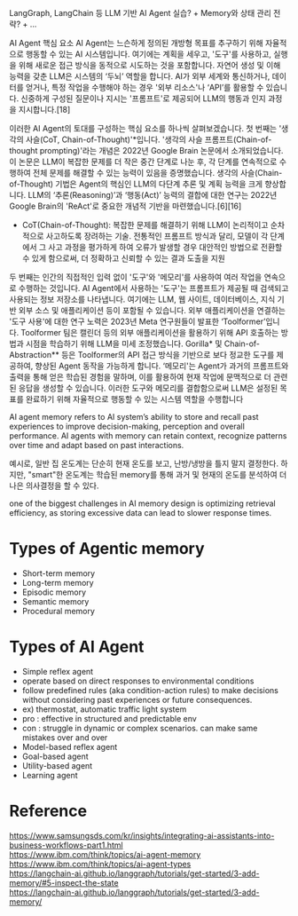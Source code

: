  LangGraph, LangChain 등 LLM 기반 AI Agent 실습? + Memory와 상태 관리 전략? + ...


 AI Agent 핵심 요소
AI Agent는 느슨하게 정의된 개방형 목표를 추구하기 위해 자율적으로 행동할 수 있는 AI 시스템입니다. 여기에는 계획을 세우고, '도구'를 사용하고, 실행을 위해 새로운 접근 방식을 동적으로 시도하는 것을 포함합니다. 
자연어 생성 및 이해 능력을 갖춘 LLM은 시스템의 ‘두뇌’ 역할을 합니다. AI가 외부 세계와 통신하거나, 데이터를 얻거나, 특정 작업을 수행해야 하는 경우 '외부 리소스'나 ‘API’를 활용할 수 있습니다. 
신중하게 구성된 질문이나 지시는 '프롬프트'로 제공되어 LLM의 행동과 인지 과정을 지시합니다.[18]

이러한 AI Agent의 토대를 구성하는 핵심 요소를 하나씩 살펴보겠습니다. 첫 번째는 '생각의 사슬(CoT, Chain-of-Thought)'*입니다.
'생각의 사슬 프롬프트(Chain-of-thought prompting)'라는 개념은 2022년 Google Brain 논문에서 소개되었습니다. 
이 논문은 LLM이 복잡한 문제를 더 작은 중간 단계로 나눈 후, 각 단계를 연속적으로 수행하여 전체 문제를 해결할 수 있는 능력이 있음을 증명했습니다. 
생각의 사슬(Chain-of-Thought) 기법은 Agent의 핵심인 LLM의 다단계 추론 및 계획 능력을 크게 향상합니다. 
LLM의 ‘추론(Reasoning)’과 ‘행동(Act)’ 능력의 결합에 대한 연구는 2022년 Google Brain의 'ReAct'로 중요한 개념적 기반을 마련했습니다.[6][16]
* CoT(Chain-of-Thought): 복잡한 문제를 해결하기 위해 LLM이 논리적이고 순차적으로 사고하도록 장려하는 기술. 전통적인 프롬프트 방식과 달리, 모델이 각 단계에서 그 사고 과정을 평가하게 하여 오류가 발생할 경우 대안적인 방법으로 전환할 수 있게 함으로써, 더 정확하고 신뢰할 수 있는 결과 도출을 지원


두 번째는 인간의 직접적인 입력 없이 '도구'와 '메모리'를 사용하여 여러 작업을 연속으로 수행하는 것입니다. 
AI Agent에서 사용하는 '도구'는 프롬프트가 제공될 때 검색되고 사용되는 정보 저장소를 나타냅니다.
여기에는 LLM, 웹 사이트, 데이터베이스, 지식 기반 외부 소스 및 애플리케이션 등이 포함될 수 있습니다.
외부 애플리케이션을 연결하는 '도구 사용'에 대한 연구 노력은 2023년 Meta 연구원들이 발표한 ‘Toolformer’입니다. 
Toolformer 팀은 캘린더 등의 외부 애플리케이션을 활용하기 위해 API 호출하는 방법과 시점을 학습하기 위해 LLM을 미세 조정했습니다. 
Gorilla* 및 Chain-of-Abstraction** 등은 Toolformer의 API 접근 방식을 기반으로 보다 정교한 도구를 제공하여, 향상된 Agent 동작을 가능하게 합니다. 
‘메모리'는 Agent가 과거의 프롬프트와 출력을 통해 얻은 학습된 경험을 말하며, 이를 활용하여 현재 작업에 문맥적으로 더 관련된 응답을 생성할 수 있습니다. 
이러한 도구와 메모리를 결합함으로써 LLM은 설정된 목표를 완료하기 위해 자율적으로 행동할 수 있는 시스템 역할을 수행합니다


AI agent memory refers to AI system’s ability to store and recall past experiences to improve decision-making, perception and overall performance.
AI agents with memory can retain context, recognize patterns over time and adapt based on past interactions. 

예시로, 일반 집 온도계는 단순히 현재 온도를 보고, 난방/냉방을 틀지 말지 결정한다. 하지만, "smart"한 온도계는 학습된 memory를 통해 과거 및 현재의 온도를 분석하여 더 나은 의사결정을 할 수 있다.

one of the biggest challenges in AI memory design is optimizing retrieval efficiency, as storing excessive data can lead to slower response times.

# Types of Agentic memory
- Short-term memory
- Long-term memory
- Episodic memory
- Semantic memory
- Procedural memory

# Types of AI Agent
- Simple reflex agent
 - operate based on direct responses to environmental conditions
 - follow predefined rules (aka condition-action rules) to make decisions without considering past experiences or future consequences.
 - ex) thermostat, automatic traffic light system
 - pro : effective in structured and predictable env
 - con : struggle in dynamic or complex scenarios. can make same mistakes over and over
- Model-based reflex agent
- Goal-based agent
- Utility-based agent
- Learning agent

# Reference
https://www.samsungsds.com/kr/insights/integrating-ai-assistants-into-business-workflows-part1.html  
https://www.ibm.com/think/topics/ai-agent-memory  
https://www.ibm.com/think/topics/ai-agent-types  
https://langchain-ai.github.io/langgraph/tutorials/get-started/3-add-memory/#5-inspect-the-state  
https://langchain-ai.github.io/langgraph/tutorials/get-started/3-add-memory/  
